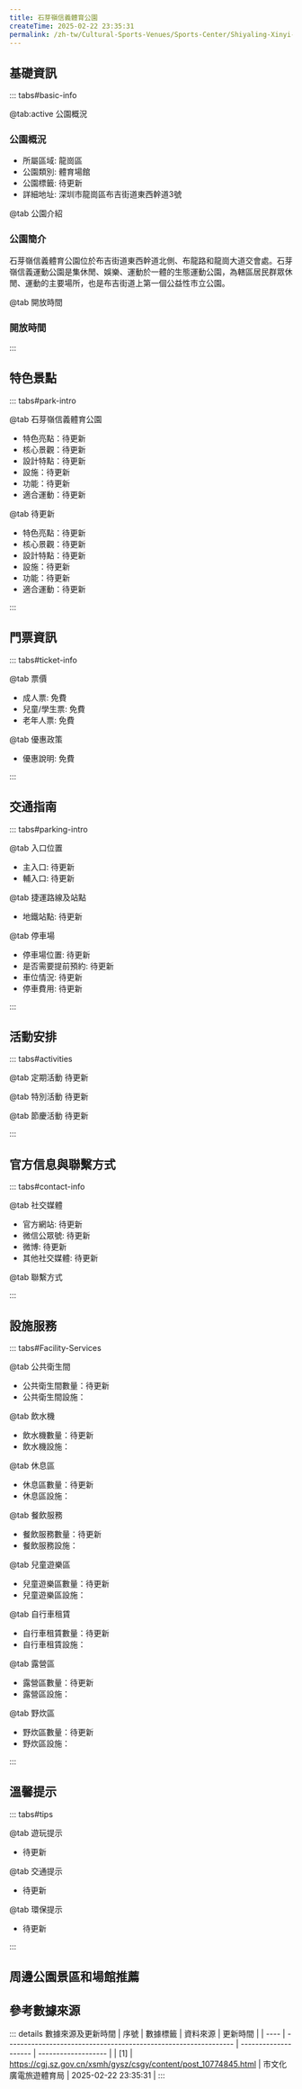 ```yaml
---
title: 石芽嶺信義體育公園
createTime: 2025-02-22 23:35:31
permalink: /zh-tw/Cultural-Sports-Venues/Sports-Center/Shiyaling-Xinyi-Sports-Park/
---
```



<script setup>
import ImageSwiper from '/.vuepress/theme/components/ImageSwiper.vue'
// 轮播图数据
const swiperItems = [
    {
                link: 'https://cgj.sz.gov.cn/img/4/4005/4005784/10774845.jpg',
                title: '石芽嶺信義體育公園',
                description: '石芽嶺信義體育公園位於布吉街道東西幹道北側、布龍路和龍崗大道交會處。石芽嶺信義運動公園是集休閒、娛樂、運動於一體的生態運動公園，為轄區居民群眾休閒、運動的主要場所，也是布吉街道上第一個公益性市立公園。...',
                author: '市文化廣電旅遊體育局',
                date: '2025/02/23'
                },
  {
                link: 'https://cgj.sz.gov.cn/img/4/4005/4005784/10774845.jpg',
                title: '石芽嶺信義體育公園',
                description: '石芽嶺信義體育公園位於布吉街道東西幹道北側、布龍路和龍崗大道交會處。石芽嶺信義運動公園是集休閒、娛樂、運動於一體的生態運動公園，為轄區居民群眾休閒、運動的主要場所，也是布吉街道上第一個公益性市立公園。...',
                author: '市文化廣電旅遊體育局',
                date: '2025/02/23'
                }
]
// 配置项
const swiperConfig = {
  height: 500,
  showInfo: true
}
</script>
<!-- 轮播图组件 -->
<ImageSwiper :items="swiperItems" :config="swiperConfig" />



## 基礎資訊

::: tabs#basic-info

@tab:active 公園概況
### 公園概況
- 所屬區域: 龍崗區
- 公園類別: 體育場館
- 公園標籤: 待更新
- 詳細地址: 深圳市龍崗區布吉街道東西幹道3號

@tab 公園介紹
### 公園簡介
石芽嶺信義體育公園位於布吉街道東西幹道北側、布龍路和龍崗大道交會處。石芽嶺信義運動公園是集休閒、娛樂、運動於一體的生態運動公園，為轄區居民群眾休閒、運動的主要場所，也是布吉街道上第一個公益性市立公園。

@tab 開放時間
### 開放時間


:::

## 特色景點

::: tabs#park-intro

@tab 石芽嶺信義體育公園
<ImageCard
image="https://cgj.sz.gov.cn/img/4/4005/4005784/10774845.jpg"
    title="石芽嶺信義體育公園"
    description="石芽嶺信義體育公園位於布吉街道東西幹道北側、布龍路和龍崗大道交會處。石芽嶺信義運動公園是集休閒、娛樂、運動於一體的生態運動公園，為轄區居民群眾休閒、運動的主要場所，也是布吉街道上第一個公益性市立公園。"
    date=""
    author="市文化廣電旅遊體育局"
/>


- 特色亮點：待更新
- 核心景觀：待更新
- 設計特點：待更新
- 設施：待更新
- 功能：待更新
- 適合運動：待更新

@tab 待更新
<ImageCard
image="https://cgj.sz.gov.cn/img/4/4005/4005784/10774845.jpg"
    title="石芽嶺信義體育公園"
    description="石芽嶺信義體育公園位於布吉街道東西幹道北側、布龍路和龍崗大道交會處。石芽嶺信義運動公園是集休閒、娛樂、運動於一體的生態運動公園，為轄區居民群眾休閒、運動的主要場所，也是布吉街道上第一個公益性市立公園。"
    date=""
    author="市文化廣電旅遊體育局"
/>


- 特色亮點：待更新
- 核心景觀：待更新
- 設計特點：待更新
- 設施：待更新
- 功能：待更新
- 適合運動：待更新

:::

## 門票資訊

::: tabs#ticket-info

@tab 票價
- 成人票: 免費
- 兒童/學生票: 免費
- 老年人票: 免費

@tab 優惠政策
- 優惠說明: 免費

:::

## 交通指南

::: tabs#parking-intro

@tab 入口位置
- 主入口: 待更新
- 輔入口: 待更新

@tab 捷運路線及站點
- 地鐵站點: 待更新

@tab 停車場
- 停車場位置: 待更新
- 是否需要提前預約: 待更新
- 車位情況: 待更新
- 停車費用: 待更新

:::

## 活動安排

::: tabs#activities

@tab 定期活動
待更新

@tab 特別活動
待更新

@tab 節慶活動
待更新

:::

## 官方信息與聯繫方式

::: tabs#contact-info

@tab 社交媒體
- 官方網站: 待更新
- 微信公眾號: 待更新
- 微博: 待更新
- 其他社交媒體: 待更新

@tab 聯繫方式

:::

## 設施服務

::: tabs#Facility-Services

@tab 公共衛生間
- 公共衛生間數量：待更新
- 公共衛生間設施：

@tab 飲水機
- 飲水機數量：待更新
- 飲水機設施：

@tab 休息區
- 休息區數量：待更新
- 休息區設施：

@tab 餐飲服務
- 餐飲服務數量：待更新
- 餐飲服務設施：

@tab 兒童遊樂區
- 兒童遊樂區數量：待更新
- 兒童遊樂區設施：

@tab 自行車租賃
- 自行車租賃數量：待更新
- 自行車租賃設施：

@tab 露營區
- 露營區數量：待更新
- 露營區設施：

@tab 野炊區
- 野炊區數量：待更新
- 野炊區設施：

:::

## 溫馨提示

::: tabs#tips

@tab 遊玩提示
- 待更新

@tab 交通提示
- 待更新

@tab 環保提示
- 待更新

:::

## 周邊公園景區和場館推薦

<CardGrid>
  <ImageCard
        image="https://www.sz.gov.cn/img/4/4098/4098182/11127057.png"
        title="深圳市文化館"
        description="深圳市文化館（原深圳市群眾藝術館）成立於1980年，是深圳市文化廣電旅遊體育局下屬正處級事業單位，國家一級館、廣東省特級館，擔負著開展群眾藝術和文化生活、繁榮群眾藝術與文化事業的重要職能，職能範圍包括：'組織藝術與文化（研究中心/文化中心化研究/研究中心/研究中心/文化中心；服務總隊/資源資料庫）建置；蒐集整理（民間文化藝術遺產/資料/史料/設計製作藝術音像作品）'。市立文化館坐落於福田區燕南路95號，建築面積為5765.51平方米，內設辦公室、會議室、影劇場、展覽廳、多功能廳、各類藝術培訓室、錄音棚、志工之家、閱覽室等服務設施。 3.1萬平方米，建築面積8.3萬平方米，投資約13.3億。"
        href="/zh-tw/Cultural-Sports-Venues/Sports-Center/Jianshan-Sports-Complex/"
        author="待更新"
        date="2025/01/02"
      />
      <ImageCard
        image="https://www.sz.gov.cn/img/4/4098/4098182/11127057.png"
        title="深圳市文化館"
        description="深圳市文化館（原深圳市群眾藝術館）成立於1980年，是深圳市文化廣電旅遊體育局下屬正處級事業單位，國家一級館、廣東省特級館，擔負著開展群眾藝術和文化生活、繁榮群眾藝術與文化事業的重要職能，職能範圍包括：'組織藝術與文化（研究中心/文化中心化研究/研究中心/研究中心/文化中心；服務總隊/資源資料庫）建置；蒐集整理（民間文化藝術遺產/資料/史料/設計製作藝術音像作品）'。市立文化館坐落於福田區燕南路95號，建築面積為5765.51平方米，內設辦公室、會議室、影劇場、展覽廳、多功能廳、各類藝術培訓室、錄音棚、志工之家、閱覽室等服務設施。 3.1萬平方米，建築面積8.3萬平方米，投資約13.3億。"
        href="/zh-tw/Cultural-Sports-Venues/Sports-Center/Jianshan-Sports-Complex/"
        author="待更新"
        date="2025/01/02"
      />
    </CardGrid>


## 參考數據來源

::: details 數據來源及更新時間
| 序號 | 數據標籤                                                        | 資料來源             | 更新時間            |
| ---- | --------------------------------------------------------------- | -------------------- | ------------------- |
| [1]  | https://cgj.sz.gov.cn/xsmh/gysz/csgy/content/post_10774845.html | 市文化廣電旅遊體育局 | 2025-02-22 23:35:31 |
:::

